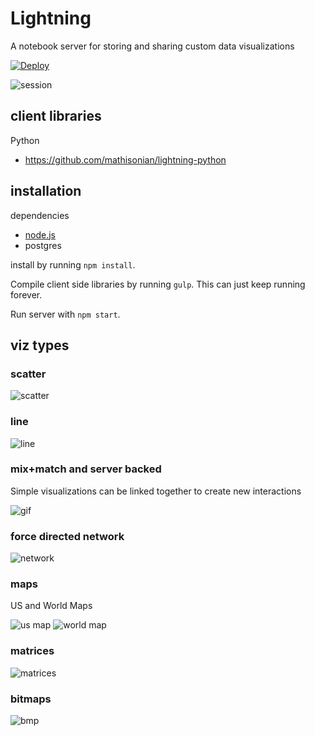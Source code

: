 # Lightning

A notebook server for storing and sharing custom data visualizations

[![Deploy](https://www.herokucdn.com/deploy/button.png)](https://heroku.com/deploy)

![session](http://i.gif.fm/KvPpI.png)

## client libraries

Python
* https://github.com/mathisonian/lightning-python


## installation

dependencies

* [node.js](http://nodejs.org/)
* postgres


install by running `npm install`. 

Compile client side libraries by running `gulp`. This can just keep running forever.

Run server with `npm start`.


## viz types

### scatter

![scatter](http://i.gif.fm/rNhO7.png)


### line

![line](http://i.gif.fm/che9k.png)

### mix+match and server backed

Simple visualizations can be linked together to create new interactions

![gif](http://i.imgur.com/XWquFgx.gif)

### force directed network

![network](http://i.gif.fm/KgThp.png)

### maps

US and World Maps

![us map](http://i.gif.fm/cqPbH.png)
![world map](http://i.gif.fm/43r3E.png)

### matrices

![matrices](http://i.gif.fm/2DO3W.png)

### bitmaps

![bmp](http://i.gif.fm/yyl7z.png)

